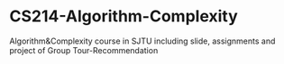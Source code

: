 # CS214-Algorithm-Complexity
Algorithm&amp;Complexity course in SJTU including slide, assignments and project of Group Tour-Recommendation
